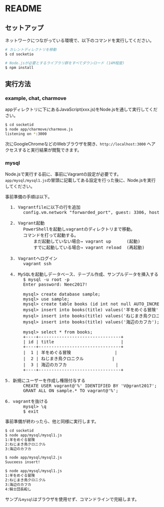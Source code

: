 # README

## セットアップ
ネットワークにつながっている環境で、以下のコマンドを実行してください。
```bash
# カレントディレクトリを移動
$ cd socketio

# Node.jsが必要とするライブラリ群をすべてダウンロード (14M程度)
$ npm install
```

## 実行方法
### example, chat, charmove
appディレクトリに下にあるJavaScript(xxx.js)をNode.jsを通して実行してください。
```bash
$ cd socketid
$ node app/charmove/charmove.js
listening on *:3000
```

次にGoogleChromeなどのWebブラウザを開き、`http://localhost:3000` へアクセスすると実行結果が閲覧できます。

### mysql
Node.jsで実行する前に、事前にVagrantの設定が必要です。
`app/mysql/mysql1.js`の冒頭に記載してある設定を行った後に、Node.jsを実行してください。

事前準備の手順は以下。
<pre>
  1. Vagrantfileに以下の行を追加
       config.vm.network "forwarded_port", guest: 3306, host: 13306

  2. Vagrant起動
       PowerShellを起動しvagrantのディレクトリまで移動。
	   コマンドを打って起動する。
           まだ起動していない場合→ vagrant up      (起動)
           すでに起動している場合→ vagrant reload  (再起動)

  3. Vagrantへログイン
       vagrant ssh

  4. MySQLを起動しデータベース、テーブル作成、サンプルデータを挿入する
       $ mysql -u root -p
	   Enter password: Neec2017!

       mysql> create database sample;
	   mysql> use sample;
	   mysql> create table books (id int not null AUTO_INCREMENT, title varchar(64), PRIMARY KEY(id)); 
	   mysql> insert into books(title) values('羊をめぐる冒険');
 	   mysql> insert into books(title) values('ねじまき鳥クロニクル');
	   mysql> insert into books(title) values('海辺のカフカ');

	   mysql> select * from books;
	   +----+--------------------------------+
       | id | title                          |
       +----+--------------------------------+
       |  1 | 羊をめぐる冒険                 |
       |  2 | ねじまき鳥クロニクル           |
       |  3 | 海辺のカフカ                   |
       +----+--------------------------------+

5. 新規にユーザーを作成し権限付与する
       CREATE USER vagrant@'%' IDENTIFIED BY 'V@grant2017';
	   GRANT ALL ON sample.* TO vagrant@'%';

6. vagrantを抜ける
       mysql> \q
	   $ exit
</pre>

事前準備が終わったら、他と同様に実行します。
```bash
$ cd socketid
$ node app/mysql/mysql1.js
1:羊をめぐる冒険
2:ねじまき鳥クロニクル
3:海辺のカフカ

$ node app/mysql/mysql2.js 
Suuceess insert!

$ node app/mysql/mysql1.js 
1:羊をめぐる冒険
2:ねじまき鳥クロニクル
3:海辺のカフカ
4:騎士団長殺し
```
サンプル`mysql`はブラウザを使用せず、コマンドラインで完結します。
